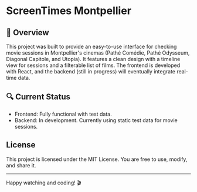 # ScreenTimes Montpellier

## 📖 Overview
This project was built to provide an easy-to-use interface for checking movie sessions in Montpellier's cinemas (Pathé Comédie, Pathé Odysseum, Diagonal Capitole, and Utopia). It features a clean design with a timeline view for sessions and a filterable list of films. The frontend is developed with React, and the backend (still in progress) will eventually integrate real-time data.

## 🔍 Current Status
- Frontend: Fully functional with test data.
- Backend: In development. Currently using static test data for movie sessions.

## License

This project is licensed under the MIT License. You are free to use, modify, and share it.

---

Happy watching and coding! 🎬